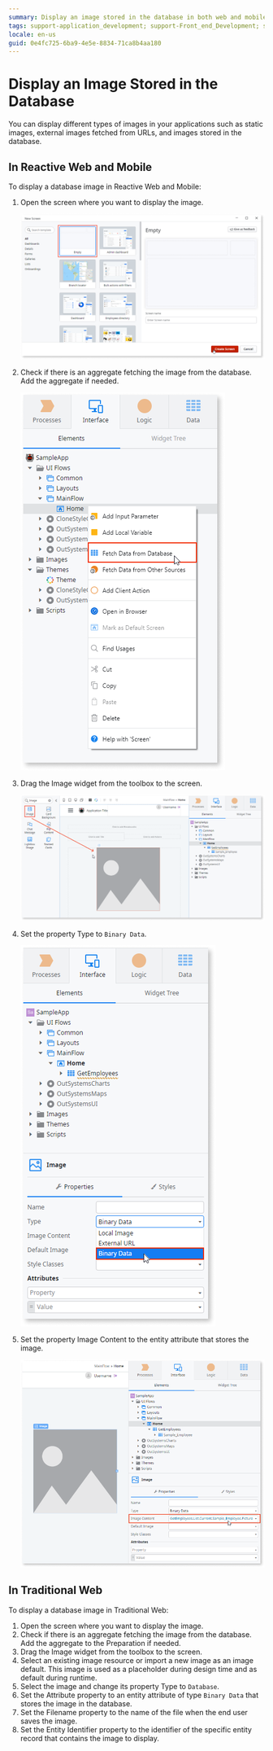 ```yaml
---
summary: Display an image stored in the database in both web and mobile applications.
tags: support-application_development; support-Front_end_Development; support-Mobile_Apps; support-webapps
locale: en-us
guid: 0e4fc725-6ba9-4e5e-8834-71ca8b4aa180
---
```


# Display an Image Stored in the Database

You can display different types of images in your applications such as static images, external images fetched from URLs, and images stored in the database.

## In Reactive Web and Mobile

To display a database image in Reactive Web and Mobile:

1. Open the screen where you want to display the image. 

    ![](images/open-screen-ss.png)

 

2. Check if there is an aggregate fetching the image from the database. Add the aggregate if needed. 

    ![](images/add-aggregate-ss.png)

   


3. Drag the Image widget from the toolbox to the screen. 

    ![](images/drag-image-widget-ss.png)

   


4. Set the property Type to `Binary Data`. 

    ![](images/set-property-type.png)

  


5. Set the property Image Content to the entity attribute that stores the image.


    ![](images/set-property-image-content.png)

   


## In Traditional Web

To display a database image in Traditional Web:

1. Open the screen where you want to display the image.
1. Check if there is an aggregate fetching the image from the database. Add the aggregate to the Preparation if needed.
1. Drag the Image widget from the toolbox to the screen. 
1. Select an existing image resource or import a new image as an image default. This image is used as a placeholder during design time and as default during runtime. 
1. Select the image and change its property Type to `Database`.
1. Set the Attribute property to an entity attribute of type `Binary Data` that stores the image in the database. 
1. Set the Filename property to the name of the file when the end user saves the image.
1. Set the Entity Identifier property to the identifier of the specific entity record that contains the image to display. 

